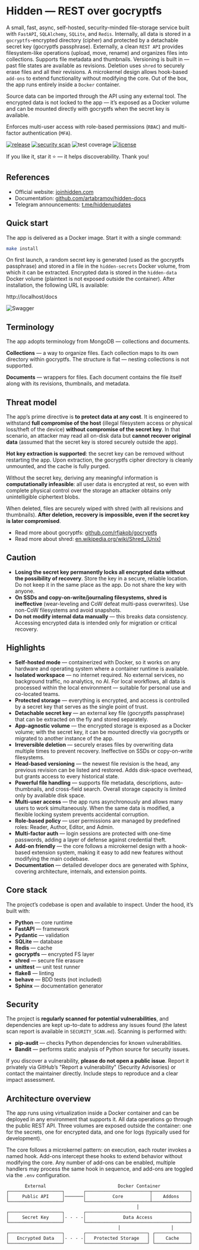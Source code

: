 # Hidden — REST over gocryptfs

A small, fast, async, self-hosted, security-minded file-storage service built with `FastAPI`, `SQLAlchemy`, `SQLite`, and `Redis`. Internally, all data is stored in a `gocryptfs`-encrypted directory (cipher) and protected by a detachable secret key (gocryptfs passphrase). Externally, a clean `REST API` provides filesystem-like operations (upload, move, rename) and organizes files into collections. Supports file metadata and thumbnails. Versioning is built in — past file states are available as revisions. Deletion uses `shred` to securely erase files and all their revisions. A microkernel design allows hook-based `add-ons` to extend functionality without modifying the core. Out of the box, the app runs entirely inside a `Docker` container.

Source data can be imported through the API using any external tool. The encrypted data is not locked to the app — it’s exposed as a Docker volume and can be mounted directly with gocryptfs when the secret key is available.

Enforces multi-user access with role-based permissions (`RBAC`) and multi-factor authentication (`MFA`).

[![release](https://img.shields.io/github/v/tag/artabramov/hidden?sort=semver&label=release&color=2f81f7)](https://github.com/artabramov/hidden/blob/master/CHANGELOG.md)
[![security scan](https://img.shields.io/badge/security%20scan-2025--10--11-2f81f7)](https://github.com/artabramov/hidden/blob/master/SECURITY_SCAN.md)
![test coverage](https://img.shields.io/badge/test%20coverage-83%25-2f81f7)
[![license](https://img.shields.io/badge/license-Non--Commercial-2f81f7)](https://github.com/artabramov/hidden/blob/master/LICENSE)

If you like it, star it ⭐ — it helps discoverability. Thank you!

## References

- Official website: [joinhidden.com](https://joinhidden.com)
- Documentation: [github.com/artabramov/hidden-docs](https://github.com/artabramov/hidden-docs)
- Telegram announcements: [t.me/hiddenupdates](https://t.me/hiddenupdates)

## Quick start

The app is delivered as a Docker image. Start it with a single command:
```bash
make install
```

On first launch, a random secret key is generated (used as the gocryptfs passphrase) and stored in a file in the `hidden-secrets` Docker volume, from which it can be extracted. Encrypted data is stored in the `hidden-data` Docker volume (plaintext is not exposed outside the container). After installation, the following URL is available:

http://localhost/docs

![Swagger](img/swagger.png)

## Terminology

The app adopts terminology from MongoDB — collections and documents.

**Collections** — a way to organize files. Each collection maps to its own directory within gocryptfs. The structure is flat — nesting collections is not supported.

**Documents** — wrappers for files. Each document contains the file itself along with its revisions, thumbnails, and metadata.

## Threat model

The app’s prime directive is **to protect data at any cost**. It is engineered to withstand **full compromise of the host** (illegal filesystem access or physical loss/theft of the device) **without compromise of the secret key**. In that scenario, an attacker may read all on-disk data but **cannot recover original data** (assumed that the secret key is stored securely outside the app).

**Hot key extraction is supported**: the secret key can be removed without restarting the app. Upon extraction, the gocryptfs cipher directory is cleanly unmounted, and the cache is fully purged.

Without the secret key, deriving any meaningful information is **computationally infeasible**: all user data is encrypted at rest, so even with complete physical control over the storage an attacker obtains only unintelligible ciphertext blobs.

When deleted, files are securely wiped with shred (with all revisions and thumbnails). **After deletion, recovery is impossible, even if the secret key is later compromised**.

- Read more about gocryptfs: [github.com/rfjakob/gocryptfs](https://github.com/rfjakob/gocryptfs)
- Read more about shred: [en.wikipedia.org/wiki/Shred_(Unix)](https://en.wikipedia.org/wiki/Shred_(Unix))

## Caution

- **Losing the secret key permanently locks all encrypted data without the possibility of recovery**. Store the key in a secure, reliable location. Do not keep it in the same place as the app. Do not share the key with anyone.
- **On SSDs and copy-on-write/journaling filesystems, shred is ineffective** (wear-leveling and CoW defeat multi-pass overwrites). Use non-CoW filesystems and avoid snapshots.
- **Do not modify internal data manually** — this breaks data consistency. Accessing encrypted data is intended only for migration or critical recovery.

## Highlights

- **Self-hosted mode** — containerized with Docker, so it works on any hardware and operating system where a container runtime is available.
- **Isolated workspace** — no internet required. No external services, no background traffic, no analytics, no AI. For local workflows, all data is processed within the local environment — suitable for personal use and co-located teams.
- **Protected storage** — everything is encrypted, and access is controlled by a secret key that serves as the single point of trust.
- **Detachable secret key** — an external key file (gocryptfs passphrase) that can be extracted on the fly and stored separately.
- **App-agnostic volume** — the encrypted storage is exposed as a Docker volume; with the secret key, it can be mounted directly via gocryptfs or migrated to another instance of the app.
- **Irreversible deletion** — securely erases files by overwriting data multiple times to prevent recovery. Ineffective on SSDs or copy-on-write filesystems.
- **Head-based versioning** — the newest file revision is the head, any previous revision can be listed and restored. Adds disk-space overhead, but grants access to every historical state.
- **Powerful file handling** — supports file metadata, descriptions, auto-thumbnails, and cross-field search. Overall storage capacity is limited only by available disk space.
- **Multi-user access** — the app runs asynchronously and allows many users to work simultaneously. When the same data is modified, a flexible locking system prevents accidental corruption.
- **Role-based policy** — user permissions are managed by predefined roles: Reader, Author, Editor, and Admin.
- **Multi-factor auth** — login sessions are protected with one-time passwords, adding a layer of defense against credential theft.
- **Add-on friendly** — the core follows a microkernel design with a hook-based extension system, making it easy to add new features without modifying the main codebase.
- **Documentation** — detailed developer docs are generated with Sphinx, covering architecture, internals, and extension points.

## Core stack

The project’s codebase is open and available to inspect. Under the hood, it’s built with:

- **Python** — core runtime
- **FastAPI** — framework
- **Pydantic** — validation
- **SQLite** — database
- **Redis** — cache
- **gocryptfs** — encrypted FS layer
- **shred** — secure file erasure
- **unittest** — unit test runner
- **flake8** — linting
- **behave** — BDD tests (not included)
- **Sphinx** — documentation generator

## Security

The project is **regularly scanned for potential vulnerabilities**, and dependencies are kept up-to-date to address any issues found (the latest scan report is available in `SECURITY_SCAN.md`). Scanning is performed with:

- **pip-audit** — checks Python dependencies for known vulnerabilities.
- **Bandit** — performs static analysis of Python source for security issues.

If you discover a vulnerability, **please do not open a public issue**. Report it privately via GitHub’s "Report a vulnerability" (Security Advisories) or contact the maintainer directly. Include steps to reproduce and a clear impact assessment.

## Architecture overview

The app runs using virtualization inside a Docker container and can be deployed in any environment that supports it. All data operations go through the public REST API. Three volumes are exposed outside the container: one for the secrets, one for encrypted data, and one for logs (typically used for development).

The core follows a microkernel pattern: on execution, each router invokes a named hook. Add-ons intercept these hooks to extend behavior without modifying the core. Any number of add-ons can be enabled, multiple handlers may process the same hook in sequence, and add-ons are toggled via the `.env` configuration.

```
       External                           Docker Container
┌────────────────────┐       ┌────────────────────────┬──────────────┐
│     Public API     │───────│          Core          │    Addons    │
└────────────────────┘       └────────────────────────┴──────────────┘
                                                 │
┌────────────────────┐       ┌───────────────────────────────────────┐
│     Secret Key     │- - - -│              Data Access              │
└────────────────────┘       └───────────────────────────────────────┘
                                          │                   │
┌────────────────────┐       ┌───────────────────────┐ ┌─────────────┐
│   Encrypted Data   │- - - -│   Protected Storage   │ │    Cache    │
└────────────────────┘       └───────────────────────┘ └─────────────┘
```
